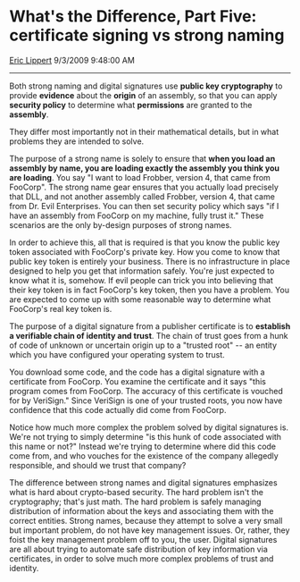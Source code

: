 <div id="page">

# What's the Difference, Part Five: certificate signing vs strong naming

[Eric Lippert](https://social.msdn.microsoft.com/profile/Eric%20Lippert) 9/3/2009 9:48:00 AM

-----

<div id="content">

<div class="mine">

Both strong naming and digital signatures use **public key cryptography** to provide **evidence** about the **origin** of an assembly, so that you can apply **security policy** to determine what **permissions** are granted to the **assembly**.

They differ most importantly not in their mathematical details, but in what problems they are intended to solve.

The purpose of a strong name is solely to ensure that **when you load an assembly by name, you are loading exactly the assembly you think you are loading**. You say "I want to load Frobber, version 4, that came from FooCorp". The strong name gear ensures that you actually load precisely that DLL, and not another assembly called Frobber, version 4, that came from Dr. Evil Enterprises. You can then set security policy which says "if I have an assembly from FooCorp on my machine, fully trust it." These scenarios are the only by-design purposes of strong names.

In order to achieve this, all that is required is that you know the public key token associated with FooCorp's private key. How you come to know that public key token is entirely your business. There is no infrastructure in place designed to help you get that information safely. You're just expected to know what it is, somehow. If evil people can trick you into believing that their key token is in fact FooCorp's key token, then you have a problem. You are expected to come up with some reasonable way to determine what FooCorp's real key token is.

The purpose of a digital signature from a publisher certificate is to **establish a verifiable chain of identity and trust**. The chain of trust goes from a hunk of code of unknown or uncertain origin up to a "trusted root" -- an entity which you have configured your operating system to trust.

You download some code, and the code has a digital signature with a certificate from FooCorp. You examine the certificate and it says "this program comes from FooCorp. The accuracy of this certificate is vouched for by VeriSign." Since VeriSign is one of your trusted roots, you now have confidence that this code actually did come from FooCorp.

Notice how much more complex the problem solved by digital signatures is. We're not trying to simply determine "is this hunk of code associated with this name or not?" Instead we're trying to determine where did this code come from, and who vouches for the existence of the company allegedly responsible, and should we trust that company?

The difference between strong names and digital signatures emphasizes what is hard about crypto-based security. The hard problem isn't the cryptography; that's just math. The hard problem is safely managing distribution of information about the keys and associating them with the correct entities. Strong names, because they attempt to solve a very small but important problem, do not have key management issues. Or, rather, they foist the key management problem off to you, the user. Digital signatures are all about trying to automate safe distribution of key information via certificates, in order to solve much more complex problems of trust and identity.

</div>

</div>

</div>

